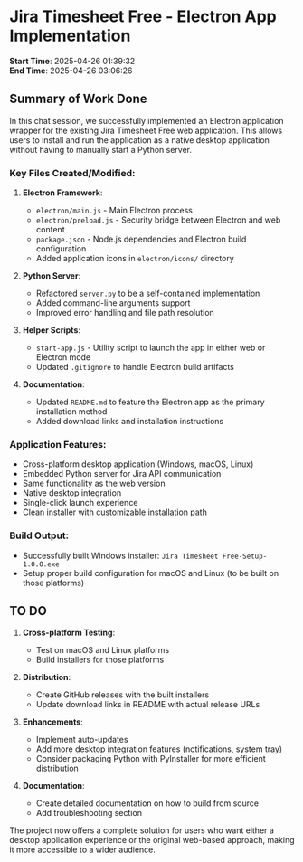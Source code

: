 # Jira Timesheet Free - Electron App Implementation

**Start Time**: 2025-04-26 01:39:32  
**End Time**: 2025-04-26 03:06:26

## Summary of Work Done

In this chat session, we successfully implemented an Electron application wrapper for the existing Jira Timesheet Free web application. This allows users to install and run the application as a native desktop application without having to manually start a Python server.

### Key Files Created/Modified:

1. **Electron Framework**:
   - `electron/main.js` - Main Electron process
   - `electron/preload.js` - Security bridge between Electron and web content
   - `package.json` - Node.js dependencies and Electron build configuration
   - Added application icons in `electron/icons/` directory

2. **Python Server**:
   - Refactored `server.py` to be a self-contained implementation
   - Added command-line arguments support
   - Improved error handling and file path resolution

3. **Helper Scripts**:
   - `start-app.js` - Utility script to launch the app in either web or Electron mode
   - Updated `.gitignore` to handle Electron build artifacts

4. **Documentation**:
   - Updated `README.md` to feature the Electron app as the primary installation method
   - Added download links and installation instructions

### Application Features:

- Cross-platform desktop application (Windows, macOS, Linux)
- Embedded Python server for Jira API communication
- Same functionality as the web version
- Native desktop integration
- Single-click launch experience
- Clean installer with customizable installation path

### Build Output:

- Successfully built Windows installer: `Jira Timesheet Free-Setup-1.0.0.exe`
- Setup proper build configuration for macOS and Linux (to be built on those platforms)

## TO DO

1. **Cross-platform Testing**:
   - Test on macOS and Linux platforms
   - Build installers for those platforms

2. **Distribution**:
   - Create GitHub releases with the built installers
   - Update download links in README with actual release URLs

3. **Enhancements**:
   - Implement auto-updates
   - Add more desktop integration features (notifications, system tray)
   - Consider packaging Python with PyInstaller for more efficient distribution

4. **Documentation**:
   - Create detailed documentation on how to build from source
   - Add troubleshooting section

The project now offers a complete solution for users who want either a desktop application experience or the original web-based approach, making it more accessible to a wider audience.
